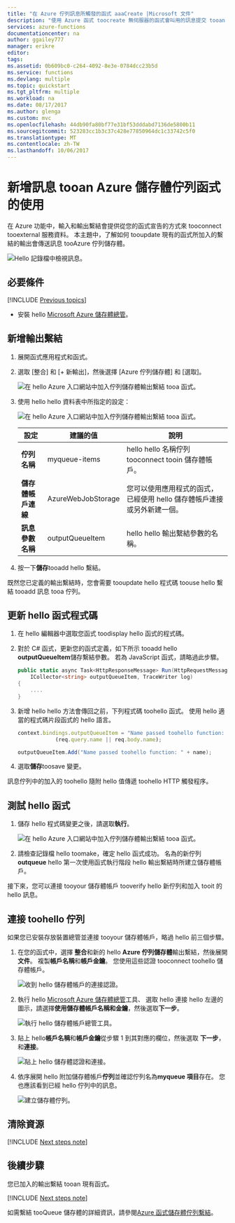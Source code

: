 ```yaml
---
title: "在 Azure 佇列訊息所觸發的函式 aaaCreate |Microsoft 文件"
description: "使用 Azure 函式 toocreate 無伺服器的函式會叫用的訊息提交 tooan Azure 儲存體佇列。"
services: azure-functions
documentationcenter: na
author: ggailey777
manager: erikre
editor: 
tags: 
ms.assetid: 0b609bc0-c264-4092-8e3e-0784dcc23b5d
ms.service: functions
ms.devlang: multiple
ms.topic: quickstart
ms.tgt_pltfrm: multiple
ms.workload: na
ms.date: 08/17/2017
ms.author: glenga
ms.custom: mvc
ms.openlocfilehash: 44db90fa80bf77e31bf53dddabd7136de5800b11
ms.sourcegitcommit: 523283cc1b3c37c428e77850964dc1c33742c5f0
ms.translationtype: MT
ms.contentlocale: zh-TW
ms.lasthandoff: 10/06/2017
---
```

# <a name="add-messages-tooan-azure-storage-queue-using-functions"></a>新增訊息 tooan Azure 儲存體佇列函式的使用

在 Azure 功能中，輸入和輸出繫結會提供從您的函式宣告的方式來 tooconnect tooexternal 服務資料。 本主題中，了解如何 tooupdate 現有的函式所加入的繫結的輸出會傳送訊息 tooAzure 佇列儲存體。  

![Hello 記錄檔中檢視訊息。](./media/functions-integrate-storage-queue-output-binding/functions-integrate-storage-binding-in-portal.png)

## <a name="prerequisites"></a>必要條件 

[!INCLUDE [Previous topics](../../includes/functions-quickstart-previous-topics.md)]

* 安裝 hello [Microsoft Azure 儲存體總管](http://storageexplorer.com/)。

## <a name="add-binding"></a>新增輸出繫結
 
1. 展開函式應用程式和函式。

2. 選取 [整合] 和 [+ 新輸出]，然後選擇 [Azure 佇列儲存體] 和 [選取]。
    
    ![在 hello Azure 入口網站中加入佇列儲存體輸出繫結 tooa 函式。](./media/functions-integrate-storage-queue-output-binding/function-add-queue-storage-output-binding.png)

3. 使用 hello hello 資料表中所指定的設定： 

    ![在 hello Azure 入口網站中加入佇列儲存體輸出繫結 tooa 函式。](./media/functions-integrate-storage-queue-output-binding/function-add-queue-storage-output-binding-2.png)

    | 設定      |  建議的值   | 說明                              |
    | ------------ |  ------- | -------------------------------------------------- |
    | **佇列名稱**   | myqueue-items    | hello hello 名稱佇列 tooconnect tooin 儲存體帳戶。 |
    | **儲存體帳戶連線** | AzureWebJobStorage | 您可以使用應用程式的函式，已經使用 hello 儲存體帳戶連接或另外新建一個。  |
    | **訊息參數名稱** | outputQueueItem | hello hello 輸出繫結參數的名稱。 | 

4. 按一下**儲存**tooadd hello 繫結。
 
既然您已定義的輸出繫結時，您會需要 tooupdate hello 程式碼 toouse hello 繫結 tooadd 訊息 tooa 佇列。  

## <a name="update-hello-function-code"></a>更新 hello 函式程式碼

1. 在 hello 編輯器中選取您函式 toodisplay hello 函式的程式碼。 

2. 對於 C# 函式，更新您的函式定義，如下所示 tooadd hello **outputQueueItem**儲存繫結參數。 若為 JavaScript 函式，請略過此步驟。

    ```cs   
    public static async Task<HttpResponseMessage> Run(HttpRequestMessage req, 
        ICollector<string> outputQueueItem, TraceWriter log)
    {
        ....
    }
    ```

3. 新增 hello hello 方法會傳回之前，下列程式碼 toohello 函式。 使用 hello 適當的程式碼片段函式的 hello 語言。

    ```javascript
    context.bindings.outputQueueItem = "Name passed toohello function: " + 
                (req.query.name || req.body.name);
    ```

    ```cs
    outputQueueItem.Add("Name passed toohello function: " + name);     
    ```

4. 選取**儲存**toosave 變更。

訊息佇列中的加入的 toohello 隨附 hello 值傳遞 toohello HTTP 觸發程序。
 
## <a name="test-hello-function"></a>測試 hello 函式 

1. 儲存 hello 程式碼變更之後，請選取**執行**。 

    ![在 hello Azure 入口網站中加入佇列儲存體輸出繫結 tooa 函式。](./media/functions-integrate-storage-queue-output-binding/functions-test-run-function.png)

2. 請檢查記錄檔 hello toomake，確定 hello 函式成功。 名為的新佇列**outqueue** hello 第一次使用函式執行階段 hello 輸出繫結時所建立儲存體帳戶。

接下來，您可以連接 tooyour 儲存體帳戶 tooverify hello 新佇列和加入 tooit 的 hello 訊息。 

## <a name="connect-toohello-queue"></a>連接 toohello 佇列

如果您已安裝存放裝置總管並連接 tooyour 儲存體帳戶，略過 hello 前三個步驟。    

1. 在您的函式中，選擇 **整合**和新的 hello **Azure 佇列儲存體**輸出繫結，然後展開**文件**。 複製**帳戶名稱**和**帳戶金鑰**。 您使用這些認證 tooconnect toohello 儲存體帳戶。
 
    ![收到 hello 儲存體帳戶的連接認證。](./media/functions-integrate-storage-queue-output-binding/function-get-storage-account-credentials.png)

2. 執行 hello [Microsoft Azure 儲存體總管](http://storageexplorer.com/)工具、 選取 hello 連接 hello 左邊的圖示，請選擇**使用儲存體帳戶名稱和金鑰**，然後選取**下一步**。

    ![執行 hello 儲存體帳戶總管工具。](./media/functions-integrate-storage-queue-output-binding/functions-storage-manager-connect-1.png)
    
3. 貼上 hello**帳戶名稱**和**帳戶金鑰**從步驟 1 到其對應的欄位，然後選取 **下一步**，和**連接**。 
  
    ![貼上 hello 儲存體認證和連接。](./media/functions-integrate-storage-queue-output-binding/functions-storage-manager-connect-2.png)

4. 依序展開 hello 附加儲存體帳戶**佇列**並確認佇列名為**myqueue 項目**存在。 您也應該看到已經 hello 佇列中的訊息。  
 
    ![建立儲存體佇列。](./media/functions-integrate-storage-queue-output-binding/function-queue-storage-output-view-queue.png)
 

## <a name="clean-up-resources"></a>清除資源

[!INCLUDE [Next steps note](../../includes/functions-quickstart-cleanup.md)]

## <a name="next-steps"></a>後續步驟

您已加入的輸出繫結 tooan 現有函式。 

[!INCLUDE [Next steps note](../../includes/functions-quickstart-next-steps.md)]

如需繫結 tooQueue 儲存體的詳細資訊，請參閱[Azure 函式儲存體佇列繫結](functions-bindings-storage-queue.md)。 



